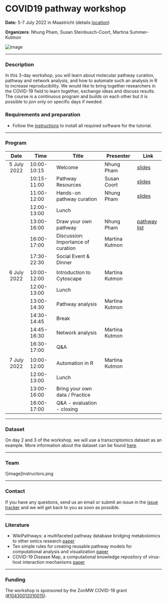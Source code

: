 # COVID19 pathway workshop

**Date:** 5-7 July 2022 in Maastricht (details [location](material/location.md))

**Organizers**: 
Nhung Pham, Susan Steinbusch-Coort, Martina Summer-Kutmon

![image](https://user-images.githubusercontent.com/2158343/175512914-d02e11d2-5b90-4086-a9d7-fb303d0856c4.png)

<hr/>

### Description

In this 3-day workshop, you will learn about molecular pathway curation, pathway and network analysis, and how to automate such an analysis in R to increase reproducibility. We would like to bring together researchers in the COVID-19 field to learn together, exchange ideas and discuss results. The course is a continuous program and builds on each other but it is possible to join only on specific days if needed.


### Requirements and preparation
* Follow the [instructions](material/installation.md) to install all required software for the tutorial.

<hr/>

### Program

| Date | Time | Title | Presenter | Link |
|:----:|------|-------|------|------|
| 5 July 2022 | 10:00-10:15 | Welcome | Nhung Pham | [slides](https://docs.google.com/presentation/d/11R01LM5yvn6_4PgGPi-ZviCVisq6X0td/edit?usp=sharing&ouid=106088253156517350015&rtpof=true&sd=true) |
|  | 10:15-11:00 | Pathway Resources | Susan Coort | [slides](https://docs.google.com/presentation/d/1a_NXhEMcbVrA_8nD4g60sYZV0wBPe6Vs/edit?usp=sharing&ouid=106088253156517350015&rtpof=true&sd=true) |
|  | 11:00-12:00 | Hands-on pathway curation | Nhung Pham | [slides](https://docs.google.com/presentation/d/1bcaqUlWK_0dlzh3NYf12fXnucp-_yVJi/edit?usp=sharing&ouid=106088253156517350015&rtpof=true&sd=true) |
|  | 12:00-13:00 | Lunch | | |
|  | 13:00-16:00 | Draw your own pathway  | Nhung Pham |[pathway list](https://docs.google.com/spreadsheets/d/1Y5IZW_c45tQcilGIV-LIa-gSxlttyeunlU8LkrfyJFY/edit?usp=sharing) |
|  | 16:00-17:00 | Discussion: Importance of curation | Martina Kutmon | |
|  | 17:30-22:30 | Social Event & Dinner | |  |
| | | | | |
| 6 July 2022 | 10:00-12:00 | Introduction to Cytoscape | Martina Kutmon | |
|  | 12:00-13:00 | Lunch | | |
|  | 13:00-14:30 | Pathway analysis | Martina Kutmon | |
|  | 14:30-14:45 | Break | | |
|  | 14:45-16:30 | Network analysis | Martina Kutmon | |
|  | 16:30-17:00 | Q&A | | |
| | | | | |
| 7 July 2022 | 10:00-12:00 | Automation in R | Martina Kutmon | |
|  | 12:00-13:00 | Lunch | | |
|  | 13:00-16:00 | Bring your own data / Practice |  | |
|  | 16:00-17:00 | Q&A - evaluation - closing | | |

<hr/>

### Dataset 
On day 2 and 3 of the workshop, we will use a transcriptomics dataset as an example. More information about the dataset can be found [here](https://bigcat-covid19.github.io/Workshop-July2022/data/dataset).

<hr/>

### Team
![image]Instructors.png

<hr/>

### Contact

If you have any questions, send us an email or submit an issue in the [issue tracker](https://github.com/BIGCAT-COVID19/Workshop-July2022/issues) and we will get back to you as soon as possible.

<hr/>

### Literature 

* WikiPathways: a multifaceted pathway database bridging metabolomics to other omics research [paper](https://doi.org/10.1093/nar/gkx1064)
* Ten simple rules for creating reusable pathway models for computational analysis and visualization [paper](https://doi.org/10.1371/journal.pcbi.1009226)
* COVID-19 Disease Map, a computational knowledge repository of virus-host interaction mechanisms [paper](https://doi.org/10.15252/msb.202110851)

<hr/>

### Funding

The workshop is sponsored by the ZonMW COVID-19 grant ([#10430012010015](https://www.zonmw.nl/nl/over-zonmw/coronavirus/programmas/project-detail/covid-19-programma/wikipathways-as-a-platform-for-covid-19-biological-pathway-models/)).
